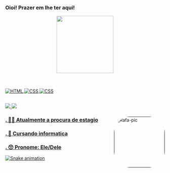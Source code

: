 ### Oioi! Prazer em lhe ter aqui! 

<div align="center">
  <a href="https://github.com/AbacaxiTroxa">
  <img height="180em" src="https://github-readme-stats.vercel.app/api?username=AbacaxiTroxa&show_icons=true&theme=dracula&include_all_commits=true&count_private=true"/>
 
</div>
  
  ##
  
<div style="display: inline_block"><br>
  <img align="center" alt="HTML" src="https://img.shields.io/badge/HTML5-E34F26?style=for-the-badge&logo=html5&logoColor=white">
  <img align="center" alt="CSS" src="https://img.shields.io/badge/CSS-239120?&style=for-the-badge&logo=css3&logoColor=whiteg">
  <img align="center" alt="CSS" src="https://img.shields.io/badge/C-00599C?style=for-the-badge&logo=c&logoColor=white">
  
</div>
  
  ##
  
 <div>
   <a href= "mailto:mariaedu9434@gmail.com"><img  src="https://img.shields.io/badge/Gmail-D14836?style=for-the-badge&logo=gmail&logoColor=white">
   <a href=""><img src="https://img.shields.io/badge/LinkedIn-0077B5?style=for-the-badge&logo=linkedin&logoColor=white">
 </div>
 
<div>
   <img align="right" alt="Rafa-pic" height="160" style="border-radius:50px;" src="https://share-cdn.picrew.me/shareImg/org/202201/94097_F6HyZKZM.png">
  <h3> . 🏃🏽 Atualmente a procura de estagio</h3>
  <h3> . 🌱 Cursando informatica </h3>
  <h3> . 😙 Pronome: Ele/Dele </h3>
  
   ![Snake animation](https://github.com/AbacaxiTroxa)
 
</div>
